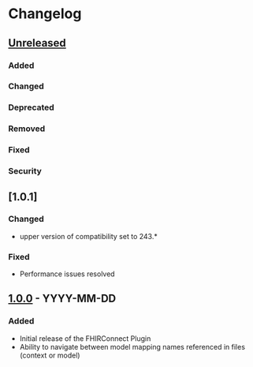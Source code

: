 # Changelog

## [Unreleased]

### Added

### Changed

### Deprecated

### Removed

### Fixed

### Security

## [1.0.1]

### Changed

- upper version of compatibility set to 243.*

### Fixed

- Performance issues resolved

## [1.0.0] - YYYY-MM-DD

### Added

- Initial release of the FHIRConnect Plugin
- Ability to navigate between model mapping names referenced in files (context or model)

[Unreleased]: https://github.com/openFHIR/intellij-fhir-connect/compare/v1.0.0...HEAD
[1.0.0]: https://github.com/openFHIR/intellij-fhir-connect/commits/v1.0.0
